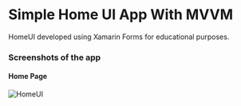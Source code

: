 # Simple Home UI App With MVVM

HomeUI developed using Xamarin Forms for educational purposes.

### Screenshots of the app

#### Home Page
![HomeUI](https://user-images.githubusercontent.com/47201459/132934031-ffd6aab8-7773-4677-b3f7-0d50fa019aef.PNG)

